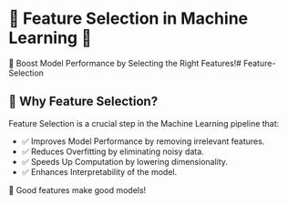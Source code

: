 # 📂 Feature Selection in Machine Learning 🎯

🚀 Boost Model Performance by Selecting the Right Features!# Feature-Selection


## 🌟 Why Feature Selection?

Feature Selection is a crucial step in the Machine Learning pipeline that:
* ✅ Improves Model Performance by removing irrelevant features.
* ✅ Reduces Overfitting by eliminating noisy data.
* ✅ Speeds Up Computation by lowering dimensionality.
* ✅ Enhances Interpretability of the model.

🎯 Good features make good models!
